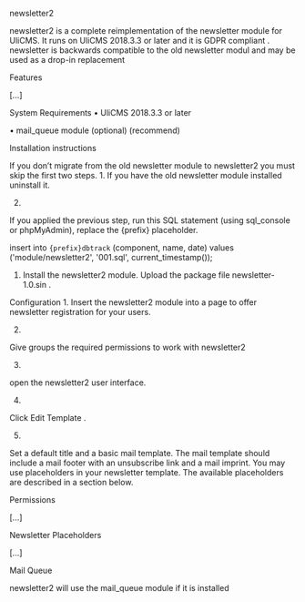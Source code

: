 
newsletter2

newsletter2 is a complete reimplementation of the newsletter module for UliCMS. It runs on UliCMS 2018.3.3 or later and it is GDPR compliant . newsletter is backwards compatible to the old newsletter modul and may be used as a drop-in replacement

Features

[...]

System Requirements
• 
UliCMS 2018.3.3 or later

• 
mail_queue module (optional) (recommend)

Installation instructions

If you don’t migrate from the old newsletter module to newsletter2 you must skip the first two steps.
1. 
If you have the old newsletter module installed uninstall it.

2. 
If you applied the previous step, run this SQL statement (using sql_console or phpMyAdmin), replace the {prefix} placeholder.


insert into `{prefix}dbtrack` 
(component, name, date) 
values ('module/newsletter2', '001.sql', current_timestamp());



1. Install the newsletter2 module. Upload the package file newsletter-1.0.sin .

Configuration
1. 
Insert the newsletter2 module into a page to offer newsletter registration for your users.

2. 
Give groups the required permissions to work with newsletter2

3. 
open the newsletter2 user interface.

4. 
Click Edit Template .

5. 
Set a default title and a basic mail template. The mail template should include a mail footer with an unsubscribe link and a mail imprint. You may use placeholders in your newsletter template. The available placeholders are described in a section below.

Permissions

[...]

Newsletter Placeholders

[...]

Mail Queue

newsletter2 will use the mail_queue module if it is installed